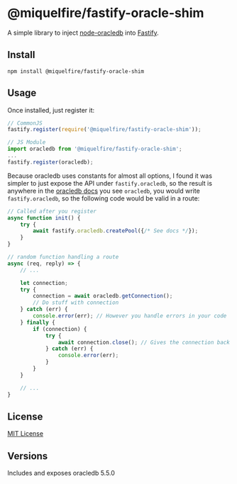 # @miquelfire/fastify-oracle-shim

A simple library to inject [node-oracledb](https://github.com/oracle/node-oracledb) into [Fastify](https://www.fastify.io/).

## Install

`npm install @miquelfire/fastify-oracle-shim`

## Usage

Once installed, just register it:

```js
// CommonJS
fastify.register(require('@miquelfire/fastify-oracle-shim'));

// JS Module
import oracledb from '@miquelfire/fastify-oracle-shim';
...
fastify.register(oracledb);
```

Because oracledb uses constants for almost all options, I found it was simpler to just expose the API under `fastify.oracledb`, so the result is anywhere in the [oracledb docs](https://oracle.github.io/node-oracledb/doc/api.html) you see `oracledb`, you would write `fastify.oracledb`, so the following code would be valid in a route:

```js
// Called after you register
async function init() {
    try {
        await fastify.oracledb.createPool({/* See docs */});
    }
}

// random function handling a route
async (req, reply) => {
    // ...

    let connection;
    try {
        connection = await oracledb.getConnection();
        // Do stuff with connection
    } catch (err) {
        console.error(err); // However you handle errors in your code
    } finally {
        if (connection) {
            try {
                await connection.close(); // Gives the connection back to the pool
            } catch (err) {
                console.error(err);
            }
        }
    }

    // ...
}
```

## License

[MIT License](http://jsumners.mit-license.org/)

## Versions

Includes and exposes oracledb 5.5.0
